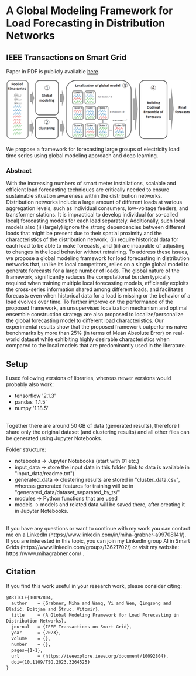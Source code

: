 # A Global Modeling Framework for Load Forecasting in Distribution Networks 
## IEEE Transactions on Smart Grid

Paper in PDF is publicly available [here](https://ieeexplore.ieee.org/document/10092804).

<img src="images/framework.PNG" alt="framework.png" width="600">

We propose a framework for forecasting large groups of electricity load time series using global modeling approach and deep learning.

### Abstract
With the increasing numbers of smart meter installations,
scalable and efficient load forecasting techniques are
critically needed to ensure sustainable situation awareness within
the distribution networks. Distribution networks include a large
amount of different loads at various aggregation levels, such
as individual consumers, low-voltage feeders, and transformer
stations. It is impractical to develop individual (or so-called local)
forecasting models for each load separately. Additionally, such
local models also (i) (largely) ignore the strong dependencies
between different loads that might be present due to their spatial
proximity and the characteristics of the distribution network,
(ii) require historical data for each load to be able to make
forecasts, and (iii) are incapable of adjusting to changes in
the load behavior without retraining. To address these issues,
we propose a global modeling framework for load forecasting
in distribution networks that, unlike its local competitors,
relies on a single global model to generate forecasts for a
large number of loads. The global nature of the framework,
significantly reduces the computational burden typically required
when training multiple local forecasting models, efficiently exploits
the cross-series information shared among different loads,
and facilitates forecasts even when historical data for a load
is missing or the behavior of a load evolves over time. To
further improve on the performance of the proposed framework,
an unsupervised localization mechanism and optimal ensemble
construction strategy are also proposed to localize/personalize
the global forecasting model to different load characteristics.
Our experimental results show that the proposed framework
outperforms naive benchmarks by more than 25% (in terms
of Mean Absolute Error) on real-world dataset while exhibiting
highly desirable characteristics when compared to the local models
that are predominantly used in the literature.

## Setup
I used following versions of libraries, whereas newer versions would probably also work:
- tensorflow '2.1.3'
- pandas '1.1.5'
- numpy '1.18.5'
<br>
Together there are around 50 GB of data (generated results), therefore I share only the original dataset (and clustering results) and all other files can be generated using Jupyter Notebooks.<br>

Folder structure:
- notebooks -> Jupyter Notebooks (start with 01 etc.)
- input_data -> store the input data in this folder (link to data is available in "input_data/readme.txt")
- generated_data -> clustering results are stored in "cluster_data.csv", whereas generated features for training will be in "generated_data/dataset_separated_by_ts/"
- modules -> Python functions that are used
- models -> models and related data will be saved there, after creating it in Jupyter Notebooks.

<br>
If you have any questions or want to continue with my work you can contact me on a LinkedIn (https://www.linkedin.com/in/miha-grabner-a99708141/). <br>
If you are interested in this topic, you can join my LinkedIn group AI in Smart Grids (https://www.linkedin.com/groups/13621702/) or visit my website: https://www.mihagrabner.com/ .

## Citation
If you find this work useful in your research work, please consider citing:

    @ARTICLE{10092804,
      author    = {Grabner, Miha and Wang, Yi and Wen, Qingsong and Blažič, Boštjan and Štruc, Vitomir},
      title     = {A Global Modeling Framework for Load Forecasting in Distribution Networks},
      journal   = {IEEE Transactions on Smart Grid},
      year      = {2023},
      volume    = {},
      number    = {},
      pages={1-1},
      url       = {https://ieeexplore.ieee.org/document/10092804},
      doi={10.1109/TSG.2023.3264525}
    }
